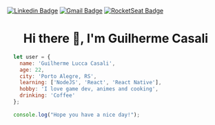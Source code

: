 [![Linkedin Badge](https://img.shields.io/badge/-Linkedin-6633cc?style=flat-square&logo=Linkedin&logoColor=white&color=black&link=https://www.linkedin.com/in/guilhermecasali/)](https://www.linkedin.com/in/eduarddojose/)
[![Gmail Badge](https://img.shields.io/badge/-Gmail-c14438?style=flat-square&logo=Gmail&logoColor=white&color=black&link=mailto:guilhermecasali.dev@gmail.com)](mailto:guilhermecasali.dev@gmail.com)
[![RocketSeat Badge](https://img.shields.io/badge/-RocketSeat-6633cc?style=flat-square&logo=Polymer-Project&logoColor=white&color=black&link=https://app.rocketseat.com.br/me/guilherme-lucca-casali-1574070461)](https://app.rocketseat.com.br/me/guilherme-lucca-casali-1574070461)

<h1 align="center">Hi there 👋, I'm Guilherme Casali</h1>

```javascript
  let user = {
    name: 'Guilherme Lucca Casali',
    age: 22,
    city: 'Porto Alegre, RS',
    learning: ['NodeJS', 'React', 'React Native'],
    hobby: 'I love game dev, animes and cooking',
    drinking: 'Coffee'
  };
  
  console.log("Hope you have a nice day!");
```
